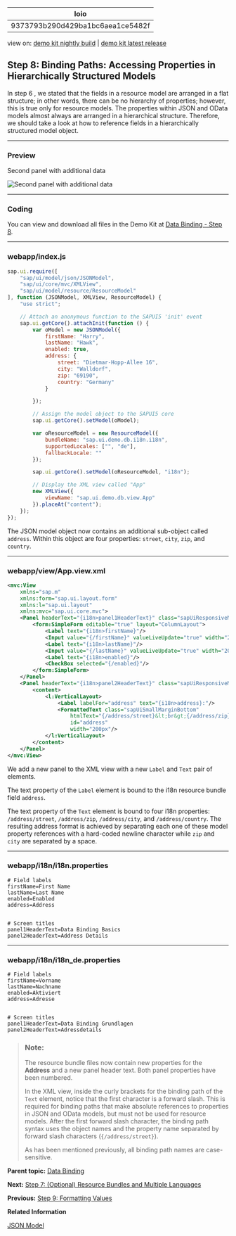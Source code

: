 <!-- loio9373793b290d429ba1bc6aea1ce5482f -->

| loio |
| -----|
| 9373793b290d429ba1bc6aea1ce5482f |

<div id="loio">

view on: [demo kit nightly build](https://openui5nightly.hana.ondemand.com/#/topic/9373793b290d429ba1bc6aea1ce5482f) | [demo kit latest release](https://openui5.hana.ondemand.com/#/topic/9373793b290d429ba1bc6aea1ce5482f)</div>

## Step 8: Binding Paths: Accessing Properties in Hierarchically Structured Models

In step 6 , we stated that the fields in a resource model are arranged in a flat structure; in other words, there can be no hierarchy of properties; however, this is true only for resource models. The properties within JSON and OData models almost always are arranged in a hierarchical structure. Therefore, we should take a look at how to reference fields in a hierarchically structured model object.

***

### Preview

   
  
<a name="loio9373793b290d429ba1bc6aea1ce5482f__fig_r1j_pst_mr"/>Second panel with additional data

 ![](loio12705f5341f24febb905a50d37bf32db_HiRes.png "Second panel with additional data") 

***

### Coding

You can view and download all files in the Demo Kit at [Data Binding - Step 8](https://openui5.hana.ondemand.com/explored.html#/sample/sap.ui.core.tutorial.databinding.08/preview).

***

### webapp/index.js

``` js
sap.ui.require([
	"sap/ui/model/json/JSONModel",
	"sap/ui/core/mvc/XMLView",
	"sap/ui/model/resource/ResourceModel"
], function (JSONModel, XMLView, ResourceModel) {
	"use strict";

	// Attach an anonymous function to the SAPUI5 'init' event
	sap.ui.getCore().attachInit(function () {
		var oModel = new JSONModel({
			firstName: "Harry",
			lastName: "Hawk",
			enabled: true,
			address: {
				street: "Dietmar-Hopp-Allee 16",
				city: "Walldorf",
				zip: "69190",
				country: "Germany"
			}

		});

		// Assign the model object to the SAPUI5 core
		sap.ui.getCore().setModel(oModel);

		var oResourceModel = new ResourceModel({
			bundleName: "sap.ui.demo.db.i18n.i18n",
			supportedLocales: ["", "de"],
			fallbackLocale: ""
		});

		sap.ui.getCore().setModel(oResourceModel, "i18n");

		// Display the XML view called "App"
		new XMLView({
			viewName: "sap.ui.demo.db.view.App"
		}).placeAt("content");
	});
});

```

The JSON model object now contains an additional sub-object called `address`. Within this object are four properties: `street`, `city`, `zip`, and `country`.

***

### webapp/view/App.view.xml

``` xml
<mvc:View
	xmlns="sap.m"
	xmlns:form="sap.ui.layout.form"
	xmlns:l="sap.ui.layout"
	xmlns:mvc="sap.ui.core.mvc">
	<Panel headerText="{i18n>panel1HeaderText}" class="sapUiResponsiveMargin" width="auto">
		<form:SimpleForm editable="true" layout="ColumnLayout">
			<Label text="{i18n>firstName}"/>
			<Input value="{/firstName}" valueLiveUpdate="true" width="200px" enabled="{/enabled}"/>
			<Label text="{i18n>lastName}"/>
			<Input value="{/lastName}" valueLiveUpdate="true" width="200px" enabled="{/enabled}"/>
			<Label text="{i18n>enabled}"/>
			<CheckBox selected="{/enabled}"/>
		</form:SimpleForm>
	</Panel>
	<Panel headerText="{i18n>panel2HeaderText}" class="sapUiResponsiveMargin" width="auto">
		<content>
			<l:VerticalLayout>
				<Label labelFor="address" text="{i18n>address}:"/>
				<FormattedText class="sapUiSmallMarginBottom"
					htmlText="{/address/street}&lt;br&gt;{/address/zip} {/address/city}&lt;br&gt;{/address/country}"
					id="address" 
					width="200px"/>
			</l:VerticalLayout>
		</content>
	</Panel>
</mvc:View>
```

We add a new panel to the XML view with a new `Label` and `Text` pair of elements.

The text property of the `Label` element is bound to the i18n resource bundle field `address`.

The text property of the `Text` element is bound to four i18n properties: `/address/street`, `/address/zip`, `/address/city`, and `/address/country`. The resulting address format is achieved by separating each one of these model property references with a hard-coded newline character while `zip` and `city` are separated by a space.

***

### webapp/i18n/i18n.properties

``` prefs
# Field labels
firstName=First Name
lastName=Last Name
enabled=Enabled
address=Address


# Screen titles
panel1HeaderText=Data Binding Basics 
panel2HeaderText=Address Details
```

***

### webapp/i18n/i18n\_de.properties

``` prefs
# Field labels
firstName=Vorname
lastName=Nachname
enabled=Aktiviert
address=Adresse


# Screen titles
panel1HeaderText=Data Binding Grundlagen
panel2HeaderText=Adressdetails
```

> ### Note:  
> The resource bundle files now contain new properties for the **Address** and a new panel header text. Both panel properties have been numbered.
> 
> In the XML view, inside the curly brackets for the binding path of the `Text` element, notice that the first character is a forward slash. This is required for binding paths that make absolute references to properties in JSON and OData models, but must not be used for resource models. After the first forward slash character, the binding path syntax uses the object names and the property name separated by forward slash characters \(`{/address/street}`\).
> 
> As has been mentioned previously, all binding path names are case-sensitive.

**Parent topic:** [Data Binding](Data_Binding_e531093.md "In this tutorial, we will explain the concepts of data binding in OpenUI5.")

**Next:** [Step 7: \(Optional\) Resource Bundles and Multiple Languages](Step_7_Optional_Resource_Bundles_and_Multiple_Languages_4e593b4.md "The reason we have resource bundles is to allow an app to run in multiple languages without the need to change any code. To demonstrate this feature, we will create a German version of the app – in fact all we need to do is create a German version of the resource bundle file. In our code, the German locale needs to be activated for the ResourceModel.")

**Previous:** [Step 9: Formatting Values](Step_9_Formatting_Values_6fdf0ac.md "We also want to provide our users a way of contacting Harry Hawk. Therefore we will add a link that sends an e-mail to Harry. To achieve that we will convert our data in the model to match the sap.m.URLHelper.normalizeEmail API. As soon as the user changes the name, the e-mail will also change. We will need a custom formatter function for this.")

**Related Information**  


[JSON Model](JSON_Model_96804e3.md#loio96804e3315ff440aa0a50fd290805116 "The JSON model can be used to bind controls to JavaScript object data, which is usually serialized in the JSON format.")


